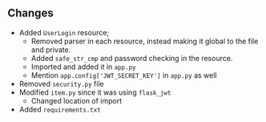 ## Changes

* Added `UserLogin` resource;
    * Removed parser in each resource, instead making it global to the file and private.
    * Added `safe_str_cmp` and password checking in the resource.
    * Imported and added it in `app.py`
    * Mention `app.config['JWT_SECRET_KEY']` in `app.py` as well
* Removed `security.py` file
* Modified `item.py` since it was using `flask_jwt`
  * Changed location of import
* Added `requirements.txt`